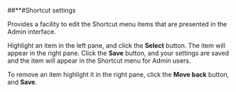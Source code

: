 ##**#Shortcut settings

Provides a facility to edit the Shortcut menu items that are presented in the Admin interface.

Highlight an item in the left pane, and click the **Select** button. The item will appear in the right pane. Click the **Save** button, and your settings are saved and the item will appear in the Shortcut menu for Admin users.

To remove an item highlight it in the right pane, click the **Move back**  button, and **Save**.

